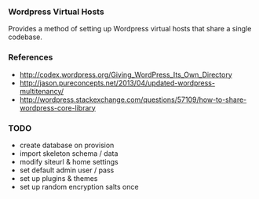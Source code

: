 ### Wordpress Virtual Hosts

Provides a method of setting up Wordpress virtual hosts that share a single
codebase.

### References
- http://codex.wordpress.org/Giving_WordPress_Its_Own_Directory
- http://jason.pureconcepts.net/2013/04/updated-wordpress-multitenancy/
- http://wordpress.stackexchange.com/questions/57109/how-to-share-wordpress-core-library

### TODO
- create database on provision
 - import skeleton schema / data
 - modify siteurl & home settings
 - set default admin user / pass
- set up plugins & themes
- set up random encryption salts once
